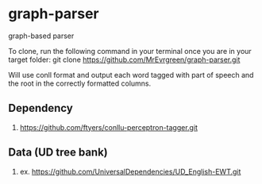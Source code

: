 # graph-parser
graph-based parser

To clone, run the following command in your terminal once you are in your target folder:
git clone https://github.com/MrEvrgreen/graph-parser.git

Will use conll format and output each word tagged with part of speech and the root in the correctly formatted columns.

## Dependency
1. https://github.com/ftyers/conllu-perceptron-tagger.git

## Data (UD tree bank)
1. ex. https://github.com/UniversalDependencies/UD_English-EWT.git